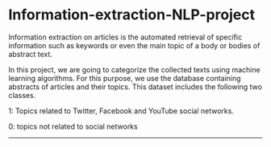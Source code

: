 # Information-extraction-NLP-project
Information extraction on articles is the automated retrieval of specific information such as keywords or even the main topic of a body or bodies of abstract text.

In this project, we are going to categorize the collected texts using machine learning algorithms. For this purpose, we use the database containing abstracts of articles and their topics. This dataset includes the following two classes.

1: Topics related to Twitter, Facebook and YouTube social networks.

0: topics not related to social networks
________________________________________________________________________________________
